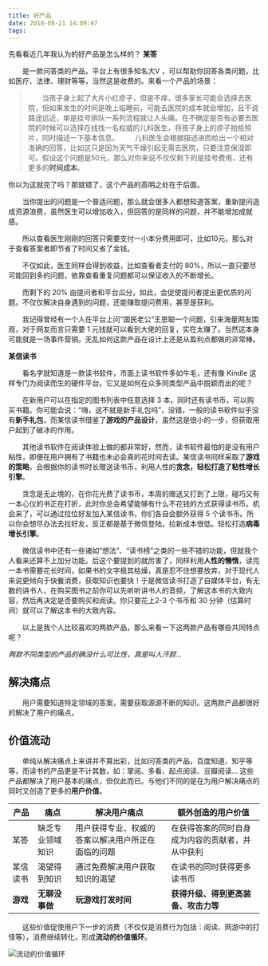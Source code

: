 ```yaml
---
title: 好产品
date: 2018-08-21 14:09:47
tags:
---
```


先看看近几年我认为的好产品是怎么样的？
**某答**

　　是一款问答类的产品，平台上有很多知名大V ，可以帮助你回答各类问题，比如医疗、法律、理财等等，当然这是收费的。来看一个产品的场景：

> 　　当孩子身上起了大片小红疹子，但是不痒，很多家长可能会选择去医院，但如果发生的时间是晚上临睡前，可能去医院的成本就会增加，且不说路途远近，单是挂号排队一系列流程就让人头痛。在不确定是否有必要去医院的时候可以选择在线找一名权威的儿科医生，将孩子身上的疹子拍些照片，同时描述一下基本信息。
　　儿科医生会根据描述进而给出一个相对准确的回答，比如这只是因为天气干燥引起无需去医院，只要注意保湿即可。假设这个问题是50元，那么对你来说不仅仅剩下的是挂号费用，还有更多的**时间成本**。

你以为这就完了吗？那就错了，这个产品的高明之处在于后面。

　　当你提出的问题是一个普适问题，那么就会很多人都想知道答案，重新提问造成资源浪费，虽然医生可以增加收入，但回答的是同样的问题，并不能增加成就感。

　　所以查看医生刚刚的回答只需要支付一小本分费用即可，比如10元，那么对于查看答案者即节省了时间又省了金钱。

　　不仅如此，医生同样会得到收益，比如查看者支付的 80%，所以一直只要尽可能回到多的问题，依靠查看重复问题都可以保证收入的不断增长。

　　而剩下的 20% 由提问者和平台瓜分，如此，会促使提问者提出更优质的问题。不仅仅解决自身遇到的问题，还能赚取提问费用，甚至是获利。

　　我记得曾经有一个人在平台上问”国民老公“王思聪一个问题，引来海量网友围观，对于网友而言只需要 1 元钱就可以看到大佬的回复，实在太赚了。当然这本身可能就是一场事件营销。无乱如何这款产品在设计上还是从盈利点都做的非常棒。

**某信读书**

　　看名字就知道是一款读书软件，市面上读书软件多如牛毛，还有像 Kindle 这样专门为阅读而生的硬件平台。它又是如何在众多同类型产品中脱颖而出的呢？

　　在新用户可以在指定的图书列表中任意选择 3 本，同时还有读书币，可以购买书籍。你可能会说：“嗨，这不就是新手礼包吗”，没错，一般的读书软件似乎没有**新手礼包**，而某信读书借鉴了**游戏的产品设计**，虽然这是很小的一步，但获取用户起到了破冰的作用。

　　其他读书软件在阅读体验上做的都非常好，然而，读书软件最怕的是没有用户粘性，即便在用户拥有了书籍也未必会真的花时间去读。某信读书同样采取了**游戏的策略**，会根据你的读书时长赠送读书币，利用人性的**贪念，**轻松打造了**粘性增长引擎**。

　　贪念是无止境的，在你花光费了读书币，本周的赠送又打到了上限，碰巧又有一本心仪的书正在打折，此时你总会希望能够有什么不花钱的方式获得读书币。机会来了，可以通过拉位好友加入某信读书，你们各自会额外获得 5 个读书币。所以你会想尽办法去拉好友，反正都是基于微信登陆，拉新成本很低。轻松打造**病毒增长引擎**。

　　微信读书中还有一些诸如“想法”、“读书榜”之类的一些不错的功能，但就我个人看来还算不上加分功能。后这个要提到的就厉害了，同样利用**人性的懒惰**，读完一本书需要花长时间，如果书的文字极其枯燥，真是忍不住想要放弃，对于现代人来说更倾向于快餐消费，获取知识也要快！于是微信读书打造了自媒体平台，有无数的讲书人，在购买图书之前你可以先听听讲书人的音频，了解这本书的大致内容，然后再决定是否要购买和阅读。你只要花上2-3 个书币和 30 分钟（估算时间）就可以了解这本书的大致内容。



　　以上是我个人比较喜欢的两款产品，那么来看一下这两款产品有哪些共同特点呢？

*两款不同类型的产品的确没什么可比性，真是叫人汗颜...*

## 解决痛点

　　用户需要知道特定领域的答案，需要获取源源不断的知识。这两款产品都很好的解决了用户的痛点，

## 价值流动

　　单纯从解决痛点上来讲并不算出彩，比如问答类的产品，百度知道、知乎等等，而读书的产品更是不计其数，如：掌阅、多看、起点阅读、豆瓣阅读... 这些产品都解决了用户基本的痛点，但仅此而已。与他们不同的是在为用户解决痛点的同时又创造了更多的**用户价值**。

| 产品     | 痛点             | 解决用户痛点                                       | 额外创造的用户价值                               |
| -------- | ---------------- | -------------------------------------------------- | ------------------------------------------------ |
| 某答     | 缺乏专业领域知识 | 用户获得专业、权威的答案以解决用户所正在面临的问题 | 在获得答案的同时自身成为内容的贡献者，并从中获利 |
| 某信读书 | 渴望得到知识     | 通过免费解决用户获取知识的渴望                     | 在读书的同时获得更多读书币                       |
| **游戏** | **无聊没事做**   | **玩游戏打发时间**                                 | **获得升级、得到更高装备、攻击力等**             |

　　这些价值促使用户下一步的消费（不仅仅是消费行为包括：阅读、网游中的打怪等），消费继续转化，形成**流动的价值循环**。

![流动的价值循环](https://ws1.sinaimg.cn/large/006tNbRwly1fuifbu5uuzj30ym0i80uc.jpg)





